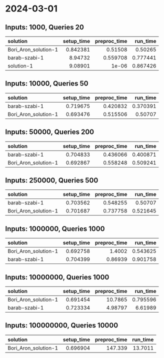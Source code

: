 # 2024-03-01

## Inputs: 1000, Queries 20

| solution             |   setup_time |   preproc_time |   run_time |
|:---------------------|-------------:|---------------:|-----------:|
| Bori_Aron_solution-1 |     0.842381 |       0.51508  |   0.50265  |
| barab-szabi-1        |     8.94732  |       0.559708 |   0.777441 |
| solution-1           |     9.08901  |       1e-06    |   0.867426 |

## Inputs: 10000, Queries 50

| solution             |   setup_time |   preproc_time |   run_time |
|:---------------------|-------------:|---------------:|-----------:|
| barab-szabi-1        |     0.719675 |       0.420832 |   0.370391 |
| Bori_Aron_solution-1 |     0.693476 |       0.515506 |   0.50707  |

## Inputs: 50000, Queries 200

| solution             |   setup_time |   preproc_time |   run_time |
|:---------------------|-------------:|---------------:|-----------:|
| barab-szabi-1        |     0.704833 |       0.436066 |   0.400871 |
| Bori_Aron_solution-1 |     0.692867 |       0.558248 |   0.509241 |

## Inputs: 250000, Queries 500

| solution             |   setup_time |   preproc_time |   run_time |
|:---------------------|-------------:|---------------:|-----------:|
| barab-szabi-1        |     0.703562 |       0.548255 |   0.50707  |
| Bori_Aron_solution-1 |     0.701687 |       0.737758 |   0.521645 |

## Inputs: 1000000, Queries 1000

| solution             |   setup_time |   preproc_time |   run_time |
|:---------------------|-------------:|---------------:|-----------:|
| Bori_Aron_solution-1 |     0.692758 |        1.4002  |   0.543625 |
| barab-szabi-1        |     0.704399 |        0.86939 |   0.901758 |

## Inputs: 10000000, Queries 1000

| solution             |   setup_time |   preproc_time |   run_time |
|:---------------------|-------------:|---------------:|-----------:|
| Bori_Aron_solution-1 |     0.691454 |       10.7865  |   0.795596 |
| barab-szabi-1        |     0.723334 |        4.98797 |   6.61989  |

## Inputs: 100000000, Queries 10000

| solution             |   setup_time |   preproc_time |   run_time |
|:---------------------|-------------:|---------------:|-----------:|
| Bori_Aron_solution-1 |     0.696904 |        147.339 |    13.7011 |